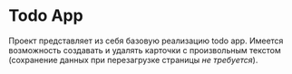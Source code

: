 # Todo App

Проект представляет из себя базовую реализацию todo app. Имеется возможность
создавать и удалять карточки с произвольным текстом (сохранение данных
при перезагрузке страницы *не требуется*). 
